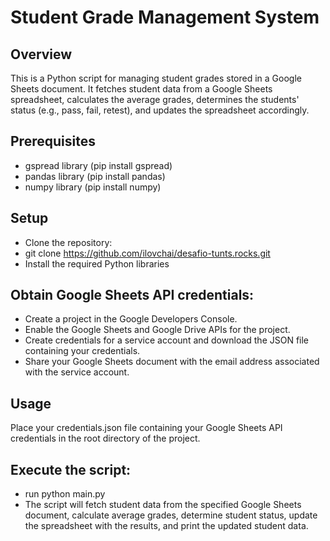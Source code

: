 # Student Grade Management System
## Overview
This is a Python script for managing student grades stored in a Google Sheets document. It fetches student data from a Google Sheets spreadsheet, calculates the average grades, determines the students' status (e.g., pass, fail, retest), and updates the spreadsheet accordingly.

## Prerequisites
 - gspread library (pip install gspread)
 -  pandas library (pip install pandas)
 -  numpy library (pip install numpy)

## Setup
  - Clone the repository:
  - git clone https://github.com/ilovchai/desafio-tunts.rocks.git
  - Install the required Python libraries
    
## Obtain Google Sheets API credentials:
  - Create a project in the Google Developers Console.
  - Enable the Google Sheets and Google Drive APIs for the project.
  - Create credentials for a service account and download the JSON file containing your credentials.
  - Share your Google Sheets document with the email address associated with the service account.

## Usage
Place your credentials.json file containing your Google Sheets API credentials in the root directory of the project.

## Execute the script:
 - run python main.py
 - The script will fetch student data from the specified Google Sheets document, calculate average grades, determine student status, update the spreadsheet with the results, and print the updated student data.
